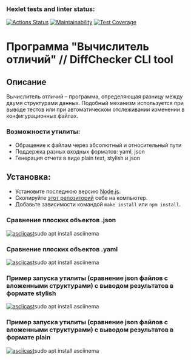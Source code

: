 ### Hexlet tests and linter status:
[![Actions Status](https://github.com/VladStesh/frontend-project-46/actions/workflows/hexlet-check.yml/badge.svg)](https://github.com/VladStesh/frontend-project-46/actions)
[![Maintainability](https://api.codeclimate.com/v1/badges/edcb5ff58d4c3300c39d/maintainability)](https://codeclimate.com/github/VladStesh/frontend-project-46/maintainability)
[![Test Coverage](https://api.codeclimate.com/v1/badges/edcb5ff58d4c3300c39d/test_coverage)](https://codeclimate.com/github/VladStesh/frontend-project-46/test_coverage)

# Программа "Вычислитель отличий" // DiffChecker CLI tool

## Описание

Вычислитель отличий – программа, определяющая разницу между двумя структурами данных. Подобный механизм используется при выводе тестов или при автоматическом отслеживании изменении в конфигурационных файлах.

### Возможности утилиты:
* Обращение к файлам через абсолютный и относительный пути
* Поддержка разных входных форматов: yaml, json
* Генерация отчета в виде plain text, stylish и json

## Установка:
* Установите последнюю версию [Node.js](https://nodejs.org/en/download/).
* Скопируйте [этот репозиторий](https://github.com/VladStesh/frontend-project-46) себе на компьютер.
* Добавьте зависимости командой ``make install`` или ``npm install``.

### Cравнение плоских объектов .json

[![asciicast](https://asciinema.org/a/8gn4vb5LbGKH1kgMy78OnFw3r.svg)](https://asciinema.org/a/8gn4vb5LbGKH1kgMy78OnFw3r)sudo apt install asciinema

### Cравнение плоских объектов .yaml

[![asciicast](https://asciinema.org/a/R45vEyvLEcsQnWO1vdbe5wxpd.svg)](https://asciinema.org/a/R45vEyvLEcsQnWO1vdbe5wxpd)sudo apt install asciinema

### Пример запуска утилиты (сравнение json файлов с вложенными структурами) с выводом результатов в формате stylish
[![asciicast](https://asciinema.org/a/C2sYiacel8W1d0BTkKkrAcxtJ.svg)](https://asciinema.org/a/C2sYiacel8W1d0BTkKkrAcxtJ)sudo apt install asciinema

### Пример запуска утилиты (сравнение json файлов с вложенными структурами) с выводом результатов в формате plain
[![asciicast](https://asciinema.org/a/jwkFWGpYHstbZmyeOOJC3O3mx.svg)](https://asciinema.org/a/jwkFWGpYHstbZmyeOOJC3O3mx)sudo apt install asciinema